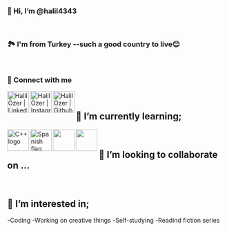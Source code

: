 ### 👋 Hi, I’m @halil4343
<br>

### 🏞️ I'm from Turkey --such a good country to live😊
<br>

### 🤝 Connect with me
<a href="https://www.linkedin.com/in/halil-özer-39b708291/"><img align="left" src="https://raw.githubusercontent.com/yushi1007/yushi1007/main/images/linkedin.svg" alt="Halil Özer | LinkedIn" width="50px"/></a>
<a href="https://www.instagram.com/halilozer434/"><img align="left" src="https://raw.githubusercontent.com/yushi1007/yushi1007/main/images/instagram.svg" alt="Halil Özer | Instagram" width="50px"/></a>
<a href="https://github.com/halil4343"><img align="left" src="https://github.githubassets.com/assets/GitHub-Mark-ea2971cee799.png" alt="Halil Özer | Github" width="50px"/></a>
<br>



## 🌱 I’m currently learning;
<img align="left" src="https://w7.pngwing.com/pngs/46/626/png-transparent-c-logo-the-c-programming-language-computer-icons-computer-programming-source-code-programming-miscellaneous-template-blue.png" alt="C++ logo" width="50px"/>
<img align='left' src='https://www.flagdetective.com/images/download/spain-state-hi.jpg' alt='Spanish flag' width='50px'/>
<img align='left' src='' alt='' width='50px'/>
<img align='left' src='' alt='' width='50px'/>
<br>

## 💞️ I’m looking to collaborate on ...
<br>


## 👀 I’m interested in;
-Coding
-Working on creative things
-Self-studying
-Readind fiction series
<br>

